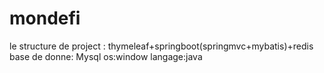 # mondefi
le structure de project : thymeleaf+springboot(springmvc+mybatis)+redis
base de donne: Mysql
os:window
langage:java


